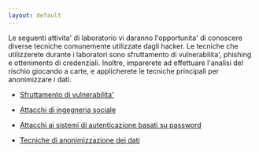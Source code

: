 ```yaml
---
layout: default
---
```


Le seguenti attivita' di laboratorio vi daranno l'opportunita' di conoscere diverse tecniche comunemente utilizzate dagli hacker.
Le tecniche che utilizzerete durante i laboratori sono sfruttamento di vulnerabilita', phishing e ottenimento di credenziali. Inoltre,
imparerete ad effettuare l'analisi del rischio giocando a carte, e applicherete le tecniche principali per anonimizzare i dati.

* [Sfruttamento di vulnerabilita'](./vulnerability.md)

* [Attacchi di ingegneria sociale](./phishing.md)

* [Attacchi ai sistemi di autenticazione basati su password](./password.md)

* [Tecniche di anonimizzazione dei dati](./anonimizzazione.md)





